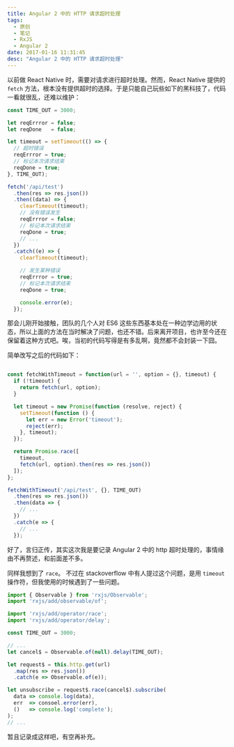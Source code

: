 ```yaml
---
title: Angular 2 中的 HTTP 请求超时处理
tags:
  - 原创
  - 笔记
  - RxJS
  - Angular 2
date: 2017-01-16 11:31:45
desc: "Angular 2 中的 HTTP 请求超时处理"
---
```



以前做 React Native 时，需要对请求进行超时处理。然而，React Native 提供的 `fetch` 方法，根本没有提供超时的选择。于是只能自己玩些如下的黑科技了，代码一看就很乱，还难以维护：

```javascript
const TIME_OUT = 3000;

let reqErrror = false;
let reqDone   = false;

let timeout = setTimeout(() => {
  // 超时错误
  reqErrror = true;
  // 标记本次请求结束
  reqDone = true;
}, TIME_OUT);

fetch('/api/test')
  .then(res => res.json())
  .then((data) => {
    clearTimeout(timeout);
    // 没有错误发生
    reqErrror = false;
    // 标记本次请求结束
    reqDone = true;
    // ...
  })
  .catch((e) => {
    clearTimeout(timeout);

    // 发生某种错误
    reqErrror = true;
    // 标记本次请求结束
    reqDone = true;

    console.error(e);
  });

```

那会儿刚开始接触，团队的几个人对 ES6 这些东西基本处在一种边学边用的状态，所以上面的方法在当时解决了问题，也还不错。后来离开项目，也许至今还在保留着这种方式吧。唉，当初的代码写得是有多乱啊，竟然都不会封装一下囧。

简单改写之后的代码如下：

```javascript

const fetchWithTimeout = function(url = '', option = {}, timeout) {
  if (!timeout) {
    return fetch(url, option);
  }

  let timeout = new Promise(function (resolve, reject) {
    setTimeout(function () {
      let err = new Error('timeout');
      reject(err);
    }, timeout);
  });

  return Promise.race([
    timeout,
    fetch(url, option).then(res => res.json())
  ]);
};

fetchWithTimeout('/api/test', {}, TIME_OUT)
  .then(res => res.json())
  .then(data => {
    // ...
  })
  .catch(e => {
    // ...
  });
```

好了，言归正传，其实这次我是要记录 Angular 2 中的 http 超时处理的，事情缘由不再赘述，和前面差不多。

同样我想到了 `race`。 不过在 stackoverflow 中有人提过这个问题，是用 `timeout` 操作符，但我使用的时候遇到了一些问题。

```javascript
import { Observable } from 'rxjs/Observable';
import 'rxjs/add/observable/of';

import 'rxjs/add/operator/race';
import 'rxjs/add/operator/delay';

const TIME_OUT = 3000;

// ...
let cancel$ = Observable.of(null).delay(TIME_OUT);

let request$ = this.http.get(url)
  .map(res => res.json())
  .catch(e => Observable.of(e));

let unsubscribe = request$.race(cancel$).subscribe(
  data => console.log(data),
  err  => consoel.error(err),
  ()   => console.log('complete');
);
// ...
```

暂且记录成这样吧，有空再补充。